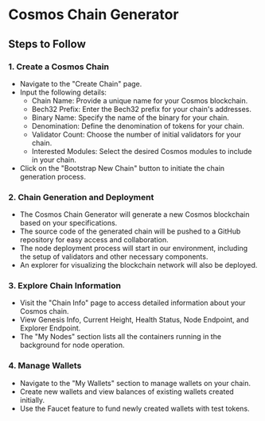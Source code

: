 # Cosmos Chain Generator

## Steps to Follow

### 1. Create a Cosmos Chain

- Navigate to the "Create Chain" page.
- Input the following details:
  - Chain Name: Provide a unique name for your Cosmos blockchain.
  - Bech32 Prefix: Enter the Bech32 prefix for your chain's addresses.
  - Binary Name: Specify the name of the binary for your chain.
  - Denomination: Define the denomination of tokens for your chain.
  - Validator Count: Choose the number of initial validators for your chain.
  - Interested Modules: Select the desired Cosmos modules to include in your chain.
- Click on the "Bootstrap New Chain" button to initiate the chain generation process.

### 2. Chain Generation and Deployment

- The Cosmos Chain Generator will generate a new Cosmos blockchain based on your specifications.
- The source code of the generated chain will be pushed to a GitHub repository for easy access and collaboration.
- The node deployment process will start in our environment, including the setup of validators and other necessary components.
- An explorer for visualizing the blockchain network will also be deployed.

### 3. Explore Chain Information

- Visit the "Chain Info" page to access detailed information about your Cosmos chain.
- View Genesis Info, Current Height, Health Status, Node Endpoint, and Explorer Endpoint.
- The "My Nodes" section lists all the containers running in the background for node operation.

### 4. Manage Wallets

- Navigate to the "My Wallets" section to manage wallets on your chain.
- Create new wallets and view balances of existing wallets created initially.
- Use the Faucet feature to fund newly created wallets with test tokens.
